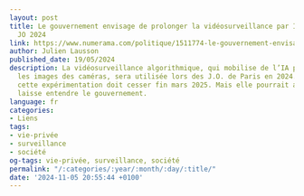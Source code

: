 ```yaml
---
layout: post
title: Le gouvernement envisage de prolonger la vidéosurveillance par IA au-delà des
  JO 2024
link: https://www.numerama.com/politique/1511774-le-gouvernement-envisage-de-prolonger-la-videosurveillance-par-ia-au-dela-des-jo-2024.html
author: Julien Lausson
published_date: 19/05/2024
description: La vidéosurveillance algorithmique, qui mobilise de l’IA pour analyser
  les images des caméras, sera utilisée lors des J.O. de Paris en 2024. En principe,
  cette expérimentation doit cesser fin mars 2025. Mais elle pourrait aussi être prolongée,
  laisse entendre le gouvernement.
language: fr
categories:
- Liens
tags:
- vie-privée
- surveillance
- société
og-tags: vie-privée, surveillance, société
permalink: "/:categories/:year/:month/:day/:title/"
date: '2024-11-05 20:55:44 +0100'
---
```

